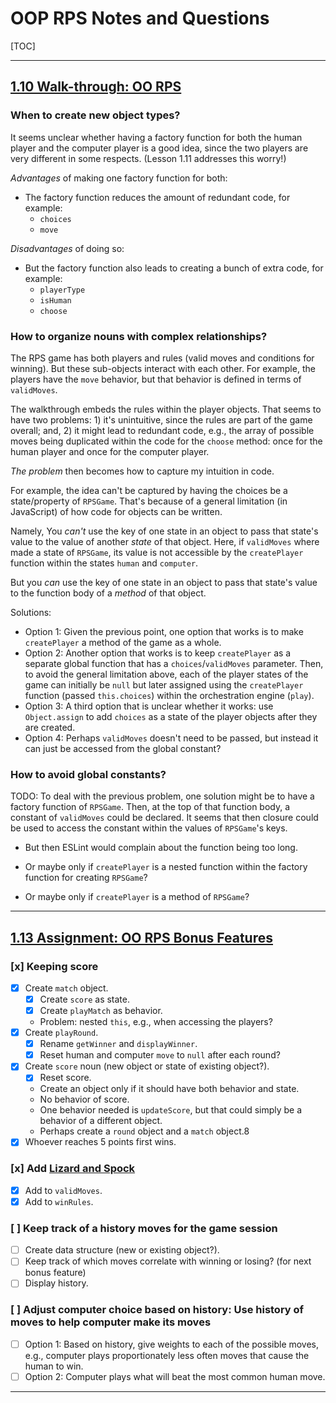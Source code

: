 # OOP RPS Notes and Questions

[TOC]

---

## [1.10 Walk-through: OO RPS](https://launchschool.com/lessons/fb892747/assignments/a54702fd)

### When to create new object types?

It seems unclear whether having a factory function for both the human player and the computer player is a good idea, since the two players are very different in some respects. (Lesson 1.11 addresses this worry!)

*Advantages* of making one factory function for both:

- The factory function reduces the amount of redundant code, for example:
  - `choices`
  - `move`

*Disadvantages* of doing so:

- But the factory function also leads to creating a bunch of extra code, for example:
  - `playerType`
  - `isHuman`
  - `choose`

### How to organize nouns with complex relationships?

The RPS game has both players and rules (valid moves and conditions for winning). But these sub-objects interact with each other. For example, the players have the `move` behavior, but that behavior is defined in terms of `validMoves`.

The walkthrough embeds the rules within the player objects. That seems to have two problems: 1) it's unintuitive, since the rules are part of the game overall; and, 2) it might lead to redundant code, e.g., the array of possible moves being duplicated within the code for the `choose` method: once for the human player and once for the computer player.

*The problem* then becomes how to capture my intuition in code.

For example, the idea can't be captured by having the choices be a state/property of `RPSGame`. That's because of a general limitation (in JavaScript) of how code for objects can be written.

Namely, You *can't* use the key of one state in an object to pass that state's value to the value of another *state* of that object. Here, if `validMoves` where made a state of `RPSGame`, its value is not accessible by the `createPlayer` function within the states `human` and `computer`.

But you *can* use the key of one state in an object to pass that state's value to the function body of a *method* of that object.

Solutions:

- Option 1: Given the previous point, one option that works is to make `createPlayer` a method of the game as a whole.
- Option 2: Another option that works is to keep `createPlayer` as a separate global function that has a `choices`/`validMoves` parameter. Then, to avoid the general limitation above, each of the player states of the game can initially be `null` but later assigned using the `createPlayer` function (passed `this.choices`) within the orchestration engine (`play`).
- Option 3: A third option that is unclear whether it works: use `Object.assign` to add `choices` as a state of the player objects after they are created.
- Option 4: Perhaps `validMoves` doesn't need to be passed, but instead it can just be accessed from the global constant?

### How to avoid global constants?

TODO: To deal with the previous problem, one solution might be to have a factory function of `RPSGame`. Then, at the top of that function body, a constant of `validMoves` could be declared. It seems that then closure could be used to access the constant within the values of `RPSGame`'s keys.

- But then ESLint would complain about the function being too long.

- Or maybe only if `createPlayer` is a nested function within the factory function for creating `RPSGame`?
- Or maybe only if `createPlayer` is a method of `RPSGame`?

---

## [1.13 Assignment: OO RPS Bonus Features](https://launchschool.com/lessons/fb892747/assignments/805b45f6)

### [x] Keeping score

- [x] Create `match` object.
  - [x] Create `score` as state.
  - [x] Create `playMatch` as behavior.
  - Problem: nested `this`, e.g., when accessing the players?
- [x] Create `playRound`.
  - [x] Rename `getWinner` and `displayWinner`.
  - [x] Reset human and computer `move` to `null` after each round?
- [x] Create `score` noun (new object or state of existing object?).
  - [x] Reset score.
  - Create an object only if it should have both behavior and state.
  - No behavior of score.
  - One behavior needed is `updateScore`, but that could simply be a behavior of a different object.
  - Perhaps create a `round` object and a `match` object.8
- [x] Whoever reaches 5 points first wins.

### [x] Add [Lizard and Spock](http://www.samkass.com/theories/RPSSL.html)

- [x] Add to `validMoves`.
- [x] Add to `winRules`.

### [ ] Keep track of a history moves for the game session

- [ ] Create data structure (new or existing object?).
- [ ] Keep track of which moves correlate with winning or losing? (for next bonus feature)
- [ ] Display history.

### [ ] Adjust computer choice based on history: Use history of moves to help computer make its moves

- [ ] Option 1: Based on history, give weights to each of the possible moves, e.g., computer plays proportionately less often moves that cause the human to win.
- [ ] Option 2: Computer plays what will beat the most common human move.

---
